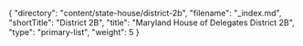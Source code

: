 {
  "directory": "content/state-house/district-2b",
  "filename": "_index.md",
  "shortTitle": "District 2B",
  "title": "Maryland House of Delegates District 2B",
  "type": "primary-list",
  "weight": 5
}
